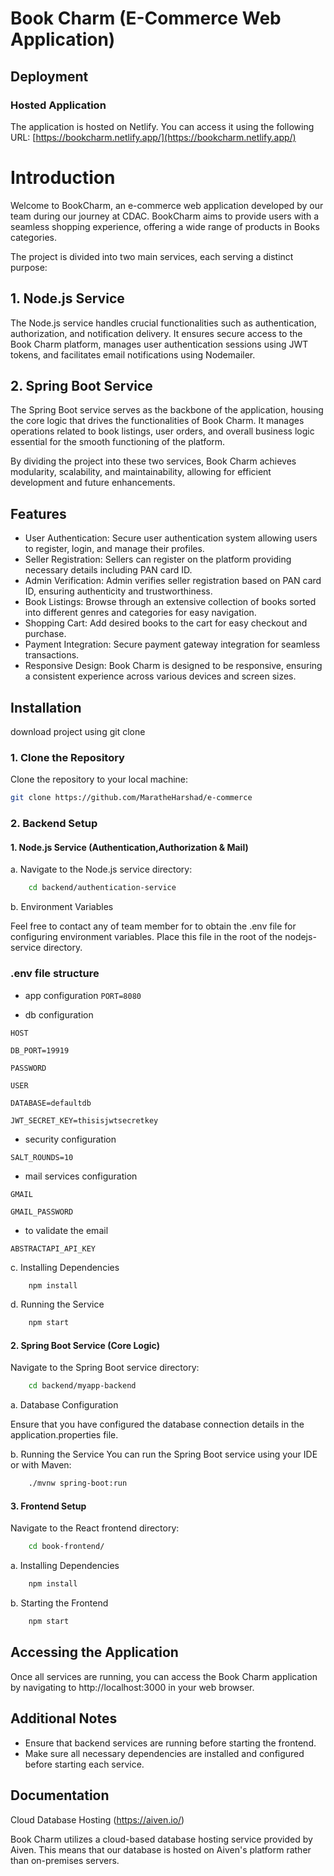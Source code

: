 # Book Charm (E-Commerce Web Application)

## Deployment

### Hosted Application

The application is hosted on Netlify. You can access it using the following URL:
[https://bookcharm.netlify.app/](https://bookcharm.netlify.app/)

# Introduction

Welcome to BookCharm, an e-commerce web application developed by our team during our journey at CDAC. BookCharm aims to provide users with a seamless shopping experience, offering a wide range of products in Books categories.

The project is divided into two main services, each serving a distinct purpose:

## 1. Node.js Service

The Node.js service handles crucial functionalities such as authentication, authorization, and notification delivery. It ensures secure access to the Book Charm platform, manages user authentication sessions using JWT tokens, and facilitates email notifications using Nodemailer.

## 2. Spring Boot Service

The Spring Boot service serves as the backbone of the application, housing the core logic that drives the functionalities of Book Charm. It manages operations related to book listings, user orders, and overall business logic essential for the smooth functioning of the platform.

By dividing the project into these two services, Book Charm achieves modularity, scalability, and maintainability, allowing for efficient development and future enhancements.

## Features

- User Authentication: Secure user authentication system allowing users to register, login, and manage their profiles.
- Seller Registration: Sellers can register on the platform providing necessary details including PAN card ID.
- Admin Verification: Admin verifies seller registration based on PAN card ID, ensuring authenticity and trustworthiness.
- Book Listings: Browse through an extensive collection of books sorted into different genres and categories for easy navigation.
- Shopping Cart: Add desired books to the cart for easy checkout and purchase.
- Payment Integration: Secure payment gateway integration for seamless transactions.
- Responsive Design: Book Charm is designed to be responsive, ensuring a consistent experience across various devices and screen sizes.

## Installation

download project using git clone

### 1. Clone the Repository

Clone the repository to your local machine:

```bash
git clone https://github.com/MaratheHarshad/e-commerce

```

### 2. Backend Setup

#### 1. Node.js Service (Authentication,Authorization & Mail)

a. Navigate to the Node.js service directory:

```bash
    cd backend/authentication-service

```

b. Environment Variables

Feel free to contact any of team member for to obtain the .env file for configuring environment variables. Place this file in the root of the nodejs-service directory.

### .env file structure

- app configuration
  `PORT=8080`

- db configuration

`HOST`

`DB_PORT=19919`

`PASSWORD`

`USER`

`DATABASE=defaultdb`

`JWT_SECRET_KEY=thisisjwtsecretkey`

- security configuration

`SALT_ROUNDS=10`

- mail services configuration

`GMAIL`

`GMAIL_PASSWORD`

- to validate the email

`ABSTRACTAPI_API_KEY`

c. Installing Dependencies

```bash
    npm install

```

d. Running the Service

```bash
    npm start

```

#### 2. Spring Boot Service (Core Logic)

Navigate to the Spring Boot service directory:

```bash
    cd backend/myapp-backend

```

a. Database Configuration

Ensure that you have configured the database connection details in the application.properties file.

b. Running the Service
You can run the Spring Boot service using your IDE or with Maven:

```bash
    ./mvnw spring-boot:run

```

#### 3. Frontend Setup

Navigate to the React frontend directory:

```bash
    cd book-frontend/
```

a. Installing Dependencies

```bash
    npm install
```

b. Starting the Frontend

```bash
    npm start
```

## Accessing the Application

Once all services are running, you can access the Book Charm application by navigating to http://localhost:3000 in your web browser.

## Additional Notes

- Ensure that backend services are running before starting the frontend.
- Make sure all necessary dependencies are installed and configured before starting each service.

## Documentation

Cloud Database Hosting (https://aiven.io/)

Book Charm utilizes a cloud-based database hosting service provided by Aiven. This means that our database is hosted on Aiven's platform rather than on-premises servers.
